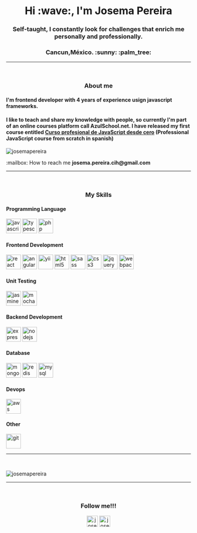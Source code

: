 <h1 align="center">Hi :wave:, I'm Josema Pereira</h1>
<h3 align="center">Self-taught, I constantly look for challenges that enrich me personally and professionally.</h3>
<h3 align="center">Cancun,México. :sunny: :palm_tree:</h3>
<hr>
</br>
<h3 align="center">About me</h3>
<h4>I'm frontend developer with 4 years of experience usign javascript frameworks.</h4>
<h4>I like to teach and share my knowledge with people, so currently I'm part of an online courses platform call
  AzulSchool.net. I have released my first course entitled <a
    href="https://www.azulschool.net/presentacion/curso-javascript/">Curso profesional de JavaScript desde cero</a>
  (Professional JavaScript course from scratch in spanish)</h4>

<p align="left">
  <img src="https://komarev.com/ghpvc/?username=josemapereira" alt="josemapereira" />
</p>
<p>:mailbox: How to reach me <b>josema.pereira.cih@gmail.com</b></p>
<hr>
</br>

<h3 align="center">My Skills</h3>

<h4>Programming Language</h4>
<p align="left">
  <img src="https://devicons.github.io/devicon/devicon.git/icons/javascript/javascript-original.svg" alt="javascript"
    width="40" height="40" />
  <img src="https://devicons.github.io/devicon/devicon.git/icons/typescript/typescript-original.svg" alt="typescript"
    width="40" height="40" />
  <img src="https://devicons.github.io/devicon/devicon.git/icons/php/php-original.svg" alt="php" width="40"
    height="40" />
</p>

<h4>Frontend Development</h4>
<p align="left">
  <img src="https://devicons.github.io/devicon/devicon.git/icons/react/react-original-wordmark.svg" alt="react"
    width="40" height="40" />
  <img src="https://devicons.github.io/devicon/devicon.git/icons/angularjs/angularjs-original.svg" alt="angularjs"
    width="40" height="40" />
  <img src="https://devicons.github.io/devicon/devicon.git/icons/yii/yii-original.svg" alt="yii" width="40"
    height="40" />
  <img src="https://devicons.github.io/devicon/devicon.git/icons/html5/html5-original-wordmark.svg" alt="html5"
    width="40" height="40" />
  <img src="https://devicons.github.io/devicon/devicon.git/icons/sass/sass-original.svg" alt="sass" width="40"
    height="40" />
  <img src="https://devicons.github.io/devicon/devicon.git/icons/css3/css3-original-wordmark.svg" alt="css3" width="40"
    height="40" />
  <img src="https://devicons.github.io/devicon/devicon.git/icons/jquery/jquery-original.svg" alt="jquery" width="40"
    height="40" />
  <img src="https://devicons.github.io/devicon/devicon.git/icons/webpack/webpack-original.svg" alt="webpack" width="40"
    height="40" />
</p>

<h4>Unit Testing</h4>
<p align="left">
  <img src="https://devicons.github.io/devicon/devicon.git/icons/jasmine/jasmine-plain.svg" alt="jasmine" width="40"
    height="40" />
  <img src="https://devicons.github.io/devicon/devicon.git/icons/mocha/mocha-plain.svg" alt="mocha" width="40"
    height="40" />
</p>

<h4>Backend Development</h4>
<p align="left">
  <img src="https://devicons.github.io/devicon/devicon.git/icons/express/express-original-wordmark.svg" alt="express"
    width="40" height="40" />
  <img src="https://devicons.github.io/devicon/devicon.git/icons/nodejs/nodejs-original-wordmark.svg" alt="nodejs"
    width="40" height="40" />
</p>

<h4>Database</h4>
<p align="left">
  <img src="https://devicons.github.io/devicon/devicon.git/icons/mongodb/mongodb-original-wordmark.svg" alt="mongodb"
    width="40" height="40" />
  <img src="https://devicons.github.io/devicon/devicon.git/icons/redis/redis-original-wordmark.svg" alt="redis"
    width="40" height="40" />
  <img src="https://devicons.github.io/devicon/devicon.git/icons/mysql/mysql-original-wordmark.svg" alt="mysql"
    width="40" height="40" />
</p>

<h4>Devops</h4>
<p align="left">
  <img
    src="https://devicons.github.io/devicon/devicon.git/icons/amazonwebservices/amazonwebservices-original-wordmark.svg"
    alt="aws" width="40" height="40" />
</p>

<h4>Other</h4>
<p align="left">
  <img src="https://www.vectorlogo.zone/logos/git-scm/git-scm-icon.svg" alt="git" width="40" height="40" />
</p>

<hr>
</br>
<p>
  <img align="center" src="https://github-readme-stats.vercel.app/api?username=josemapereira&show_icons=true"
    alt="josemapereira" />
</p>

<hr>
</br>
<h3 align="center">Follow me!!!</h3>
<p align="center">
  <a href="https://linkedin.com/in/josemapereira" target="blank"><img align="center"
      src="https://cdn.jsdelivr.net/npm/simple-icons@3.0.1/icons/linkedin.svg" alt="josemapereira" height="30"
      width="30" /></a>
  <a href="https://instagram.com/josema_pereira" target="blank"><img align="center"
      src="https://cdn.jsdelivr.net/npm/simple-icons@3.0.1/icons/instagram.svg" alt="josema_pereira" height="30"
      width="30" /></a>
</p>
